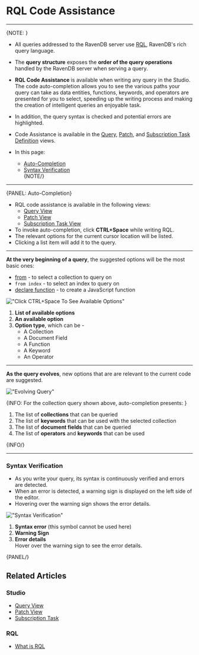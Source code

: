 ﻿
# RQL Code Assistance

---

{NOTE: }

* All queries addressed to the RavenDB server use [RQL](../../client-api/session/querying/what-is-rql), 
  RavenDB's rich query language.  
* The **query structure** exposes the **order of the query operations** 
  handled by the RavenDB server when serving a query.  
* **RQL Code Assistance** is available when writing any query in the Studio.  
  The code auto-completion allows you to see the various paths your query 
  can take as data entities, functions, keywords, and operators are presented 
  for you to select, speeding up the writing process and making the creation 
  of intelligent queries an enjoyable task.  
* In addition, the query syntax is checked and potential errors are highlighted.  
* Code Assistance is available in the [Query](../../studio/database/queries/query-view#query-view), 
  [Patch](../../studio/database/documents/patch-view#patch-view), 
  and [Subscription Task Definition](../../studio/database/tasks/ongoing-tasks/subscription-task#subscription-task-definition) 
  views.  

* In this page:  
  * [Auto-Completion](../../studio/database/code-assistance#auto-completion)  
  * [Syntax Verification](../../studio/database/code-assistance#syntax-verification)  
{NOTE/}

---

{PANEL: Auto-Completion}

* RQL code assistance is available in the following views:  
   - [Query View](../../studio/database/queries/query-view#query-view)  
   - [Patch View](../../studio/database/documents/patch-view#patch-view)  
   - [Subscription Task View](../../studio/database/tasks/ongoing-tasks/subscription-task#subscription-task-definition)  
* To invoke auto-completion, click **CTRL+Space** while writing RQL.  
* The relevant options for the current cursor location will be listed.  
* Clicking a list item will add it to the query.  
  
---

**At the very beginning of a query**, the suggested options will be the 
most basic ones:  

* [from](../../client-api/session/querying/what-is-rql#from) - to select a collection to query on  
* `from index` - to select an index to query on  
* [declare function](../../client-api/session/querying/what-is-rql#declare) - to create a JavaScript function  

!["Click CTRL+Space To See Available Options"](images/code-assistance-1.png "Click CTRL+Space To See Available Options")

1. **List of available options**  
2. **An available option**  
3. **Option type**, which can be -  
    * A Collection  
    * A Document Field  
    * A Function  
    * A Keyword  
    * An Operator  

---

**As the query evolves**, new options that are are relevant to the current code are suggested.  

!["Evolving Query"](images/code-assistance-2.png "Evolving Query")

{INFO: For the collection query shown above, auto-completion presents: }

1. The list of **collections** that can be queried   
2. The list of **keywords** that can be used with the selected collection  
3. The list of **document fields** that can be queried  
4. The list of **operators** and **keywords** that can be used  

{INFO/}

---

### Syntax Verification

* As you write your query, its syntax is continuously verified and errors are detected.  
* When an error is detected, a warning sign is displayed on the left side of the editor.  
* Hovering over the warning sign shows the error details.  

!["Syntax Verification"](images/code-assistance-3.png "Syntax Verification")

1. **Syntax error** (this symbol cannot be used here)  
2. **Warning Sign**  
3. **Error details**  
   Hover over the warning sign to see the error details.  

{PANEL/}

## Related Articles

### Studio

- [Query View](../../studio/database/queries/query-view)  
- [Patch View](../../studio/database/documents/patch-view#patch-view)  
- [Subscription Task](../../studio/database/tasks/ongoing-tasks/subscription-task)  

### RQL

- [What is RQL](../../client-api/session/querying/what-is-rql)  
